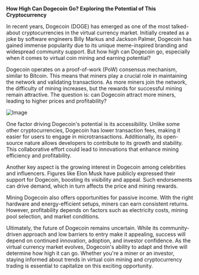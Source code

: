 **How High Can Dogecoin Go? Exploring the Potential of This Cryptocurrency**

In recent years, Dogecoin (DOGE) has emerged as one of the most talked-about cryptocurrencies in the virtual currency market. Initially created as a joke by software engineers Billy Markus and Jackson Palmer, Dogecoin has gained immense popularity due to its unique meme-inspired branding and widespread community support. But how high can Dogecoin go, especially when it comes to virtual coin mining and earning potential?

Dogecoin operates on a proof-of-work (PoW) consensus mechanism, similar to Bitcoin. This means that miners play a crucial role in maintaining the network and validating transactions. As more miners join the network, the difficulty of mining increases, but the rewards for successful mining remain attractive. The question is: can Dogecoin attract more miners, leading to higher prices and profitability?

![Image](https://github.com/user-attachments/assets/31692037-0104-4703-abd1-696b6a7dd41b)

One factor driving Dogecoin's potential is its accessibility. Unlike some other cryptocurrencies, Dogecoin has lower transaction fees, making it easier for users to engage in microtransactions. Additionally, its open-source nature allows developers to contribute to its growth and stability. This collaborative effort could lead to innovations that enhance mining efficiency and profitability.

Another key aspect is the growing interest in Dogecoin among celebrities and influencers. Figures like Elon Musk have publicly expressed their support for Dogecoin, boosting its visibility and appeal. Such endorsements can drive demand, which in turn affects the price and mining rewards.

Mining Dogecoin also offers opportunities for passive income. With the right hardware and energy-efficient setups, miners can earn consistent returns. However, profitability depends on factors such as electricity costs, mining pool selection, and market conditions.

Ultimately, the future of Dogecoin remains uncertain. While its community-driven approach and low barriers to entry make it appealing, success will depend on continued innovation, adoption, and investor confidence. As the virtual currency market evolves, Dogecoin's ability to adapt and thrive will determine how high it can go. Whether you're a miner or an investor, staying informed about trends in virtual coin mining and cryptocurrency trading is essential to capitalize on this exciting opportunity.